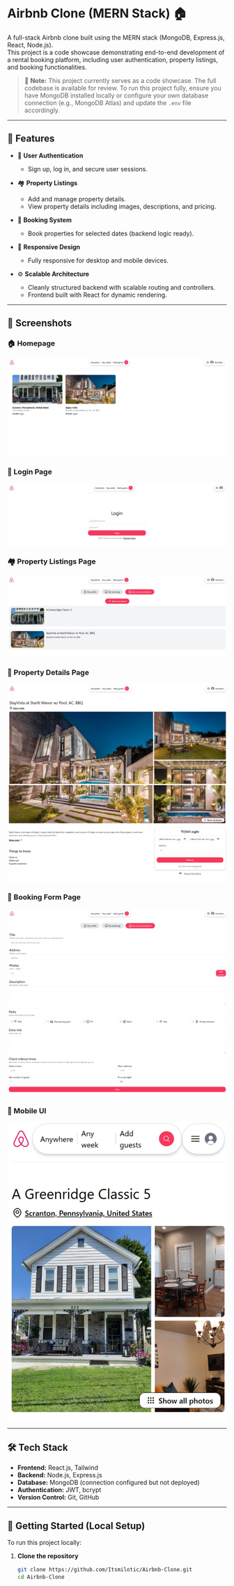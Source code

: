 # Airbnb Clone (MERN Stack) 🏠

A full-stack Airbnb clone built using the MERN stack (MongoDB, Express.js, React, Node.js).  
This project is a code showcase demonstrating end-to-end development of a rental booking platform, including user authentication, property listings, and booking functionalities.

> 🚧 **Note:** This project currently serves as a code showcase. The full codebase is available for review.
To run this project fully, ensure you have MongoDB installed locally or configure your own database connection (e.g., MongoDB Atlas) and update the `.env` file accordingly.
---

## 📌 Features

- 🔐 **User Authentication**
  - Sign up, log in, and secure user sessions.
  
- 🏘️ **Property Listings**
  - Add and manage property details.
  - View property details including images, descriptions, and pricing.

- 📅 **Booking System**
  - Book properties for selected dates (backend logic ready).
  
- 📱 **Responsive Design**
  - Fully responsive for desktop and mobile devices.

- ⚙️ **Scalable Architecture**
  - Cleanly structured backend with scalable routing and controllers.
  - Frontend built with React for dynamic rendering.

---

## 📸 Screenshots

### 🏠 Homepage
![Homepage](./assets/homepage.png)

### 🔑 Login Page
![Login Page](./assets/login.png)

### 🏘️ Property Listings Page
![Accommodations](./assets/accomodations.png)

### 🏡 Property Details Page
![Property Details 1](./assets/details.png)
![Property Details 2](./assets/details2.png)

### 📝 Booking Form Page
![Form Page 1](./assets/form%20page.png)
![Form Page 2](./assets/form%20page2.png)

### 📱 Mobile UI
![Mobile UI](./assets/mobile%20ui.png)

---

## 🛠️ Tech Stack

- **Frontend:** React.js, Tailwind
- **Backend:** Node.js, Express.js
- **Database:** MongoDB (connection configured but not deployed)
- **Authentication:** JWT, bcrypt
- **Version Control:** Git, GitHub

---

## 🚀 Getting Started (Local Setup)

To run this project locally:

1. **Clone the repository**
   ```bash
   git clone https://github.com/Itsmilotic/Airbnb-Clone.git
   cd Airbnb-Clone
